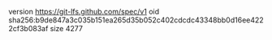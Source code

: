 version https://git-lfs.github.com/spec/v1
oid sha256:b9de847a3c035b151ea265d35b052c402cdcdc43348bb0d16ee4222cf3b083af
size 4277
